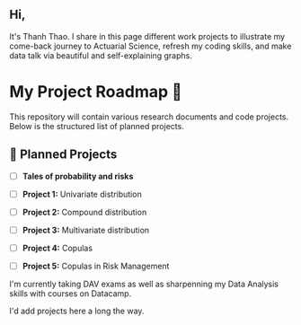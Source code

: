 ## Hi,

It's Thanh Thao. I share in this page different work projects to illustrate my come-back journey to Actuarial Science, refresh my coding skills, and make data talk via beautiful and self-explaining graphs.

# My Project Roadmap 🚀

This repository will contain various research documents and code projects. Below is the structured list of planned projects.

## 📂 Planned Projects
- [ ] **Tales of probability and risks**
 - [ ] **Project 1:** Univariate distribution
 - [ ] **Project 2:** Compound distribution
 - [ ] **Project 3:** Multivariate distribution
 - [ ] **Project 4:** Copulas
 - [ ] **Project 5:** Copulas in Risk Management 


I'm currently taking DAV exams as well as sharpenning my Data Analysis skills with courses on Datacamp. 

I'd add projects here a long the way.




<!--
**thaopham29/thaopham29** is a ✨ _special_ ✨ repository because its `README.md` (this file) appears on your GitHub profile.

Here are some ideas to get you started:

- 🔭 I’m currently working on ...
- 🌱 I’m currently learning ...
- 👯 I’m looking to collaborate on ...
- 🤔 I’m looking for help with ...
- 💬 Ask me about ...
- 📫 How to reach me: ...
- 😄 Pronouns: ...
- ⚡ Fun fact: ...
-->
